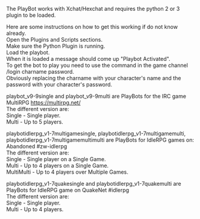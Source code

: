 The PlayBot works with Xchat/Hexchat and requires the python 2 or 3 plugin to be loaded.

Here are some instructions on how to get this working if do not know already.  
Open the Plugins and Scripts sections.  
Make sure the Python Plugin is running.  
Load the playbot.  
When it is loaded a message should come up "Playbot Activated".  
To get the bot to play you need to use the command in the game channel /login charname password.  
Obviously replacing the charname with your character's name and the password with your character's password.

playbot_v9-9single and playbot_v9-9multi are PlayBots for the IRC game MultiRPG https://multirpg.net/  
The different version are:  
Single - Single player.  
Multi - Up to 5 players.

playbotidlerpg_v1-7multigamesingle, playbotidlerpg_v1-7multigamemulti, playbotidlerpg_v1-7multigamemultimulti are PlayBots for IdleRPG games on:  
Abandoned #zw-idlerpg  
The different version are:  
Single - Single player on a Single Game.  
Multi - Up to 4 players on a Single Game.  
MultiMulti - Up to 4 players over Multiple Games.

playbotidlerpg_v1-7quakesingle and playbotidlerpg_v1-7quakemulti are PlayBots for IdleRPG game on QuakeNet #idlerpg  
The different version are:  
Single - Single player.  
Multi - Up to 4 players.  
